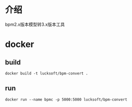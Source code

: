 # 介绍

bpm2.x版本模型转3.x版本工具

# docker

## build 

```
docker build -t lucksoft/bpm-convert .
```

## run

```
docker run --name bpmc -p 5000:5000 lucksoft/bpm-convert 
```